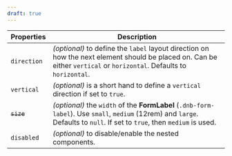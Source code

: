 ```yaml
---
draft: true
---
```


| Properties  | Description                                                                                                                                                                |
| ----------- | -------------------------------------------------------------------------------------------------------------------------------------------------------------------------- |
| `direction` | _(optional)_ to define the `label` layout direction on how the next element should be placed on. Can be either `vertical` or `horizontal`. Defaults to `horizontal`.                      |
| `vertical`  | _(optional)_ is a short hand to define a `vertical` direction if set to `true`.                                                                                            |
| ~~`size`~~  | _(optional)_ the `width` of the **FormLabel** (`.dnb-form-label`). Use `small`, `medium` (12rem) and `large`. Defaults to `null`. If set to `true`, then `medium` is used. |
| `disabled`  | _(optional)_ to disable/enable the nested components.                                                                                                                      |
